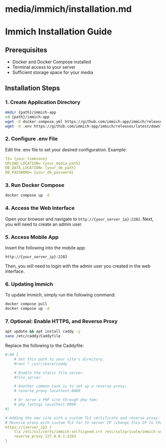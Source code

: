 # media/immich/installation.md

# Immich Installation Guide

## Prerequisites
- Docker and Docker Compose installed
- Terminal access to your server
- Sufficient storage space for your media

## Installation Steps

### 1. Create Application Directory
```bash
mkdir {path}/immich-app
cd {path}/immich-app
wget -O docker-compose.yml https://github.com/immich-app/immich/releases/latest/download/docker-compose.yml
wget -O .env https://github.com/immich-app/immich/releases/latest/download/example.env
```

### 2. Configure .env File
Edit the .env file to set your desired configuration.
Example: 
```yaml 
TZ= {your_timezone}
UPLOAD_LOCATION= {your_media_path}
DB_DATA_LOCATION= {your_db_path}
DB_PASSWORD= {your_db_password}
```
### 3. Run Docker Compose
```bash
docker compose up -d
```
### 4. Access the Web Interface
Open your browser and navigate to `http://{your_server_ip}:2282`.
Next, you will need to create an admin user.

### 5. Access Mobile App
Insert the following into the mobile app:
```
http://{your_server_ip}:2282
```
Then, you will need to login with the admin user you created in the web interface.

### 6. Updating Immich
To update Immich, simply run the following command:
```bash
docker compose pull
docker compose up -d
```
### 7. Optional: Enable HTTPS, and Reverse Proxy
```bash
apt update && apt install caddy -y
nano /etc/caddy/Caddyfile
```
Replace the following to the Caddyfile:
```yaml
#:80 {
	# Set this path to your site's directory.
	#root * /usr/share/caddy

	# Enable the static file server.
	#file_server

	# Another common task is to set up a reverse proxy:
	# reverse_proxy localhost:8080

	# Or serve a PHP site through php-fpm:
	# php_fastcgi localhost:9000
#}

# Adding the new site with a custom TLS certificate and reverse proxy:
# Reverse proxy with custom TLS for to server IP (change this IP to the server ip)
https://{server_ip} {
	tls /etc/ssl/certs/immich-selfsigned.crt /etc/ssl/private/immich-selfsigned.key
	reverse_proxy 127.0.0.1:2283
}

```
